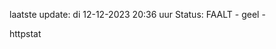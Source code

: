 laatste update: 
di 12-12-2023 20:36   uur 
Status: FAALT - geel - 
<div class="service Y">httpstat</div>